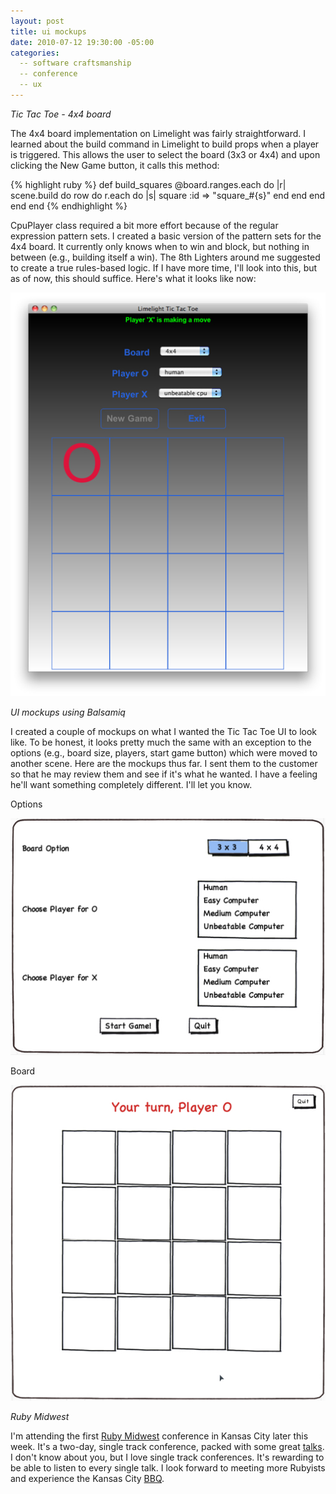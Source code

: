```yaml
---
layout: post
title: ui mockups
date: 2010-07-12 19:30:00 -05:00
categories:
  -- software craftsmanship
  -- conference
  -- ux
---
```


*Tic Tac Toe - 4x4 board*

The 4x4 board implementation on Limelight was fairly straightforward.  I learned about the build command in Limelight to build props when a player is triggered.  This allows the user to select the board (3x3 or 4x4) and upon clicking the New Game button, it calls this method:

{% highlight ruby %}
  def build_squares
    @board.ranges.each do |r|
      scene.build do
        row do
          r.each do |s|
            square :id => "square_#{s}"
          end
        end
      end
    end
  end
{% endhighlight %}

CpuPlayer class required a bit more effort because of the regular expression pattern sets.  I created a basic version of the pattern sets for the 4x4 board.  It currently only knows when to win and block, but nothing in between (e.g., building itself a win).  The 8th Lighters around me suggested to create a true rules-based logic.  If I have more time, I'll look into this, but as of now, this should suffice.  Here's what it looks like now:

![TTT 4x4 board](/images/ttt_4x4_board.jpg)

*UI mockups using Balsamiq*

I created a couple of mockups on what I wanted the Tic Tac Toe UI to look like.  To be honest, it looks pretty much the same with an exception to the options (e.g., board size, players, start game button) which were moved to another scene.  Here are the mockups thus far.  I sent them to the customer so that he may review them and see if it's what he wanted.  I have a feeling he'll want something completely different.  I'll let you know.

Options

![TTT Options](/images/ttt_options.jpg)

Board

![TTT Board](/images/ttt_board.jpg)

*Ruby Midwest*

I'm attending the first [Ruby Midwest](http://rubymidwest.com/) conference in Kansas City later this week.  It's a two-day, single track conference, packed with some great [talks](http://rubymidwest.com/schedule.html).  I don't know about you, but I love single track conferences.  It's rewarding to be able to listen to every single talk.  I look forward to meeting more Rubyists and experience the Kansas City [BBQ](http://omgwtfbbq.heroku.com/).
